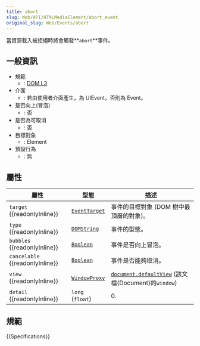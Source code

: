 ```yaml
---
title: abort
slug: Web/API/HTMLMediaElement/abort_event
original_slug: Web/Events/abort
---
```

當資源載入被拒絕時將會觸發**`abort`**事件。

## 一般資訊

- 規範
  - : [DOM L3](http://www.w3.org/TR/DOM-Level-3-Events/#event-type-abort)
- 介面
  - : 若由使用者介面產生，為 UIEvent，否則為 Event。
- 是否向上(冒泡)
  - : 否
- 是否為可取消
  - : 否
- 目標對象
  - : Element
- 預設行為
  - : 無

## 屬性

| 屬性                                  | 型態                                             | 描述                                                                                            |
| ------------------------------------- | ------------------------------------------------ | ----------------------------------------------------------------------------------------------- |
| `target` {{readonlyInline}}     | [`EventTarget`](/zh-TW/docs/Web/API/EventTarget) | 事件的目標對象 (DOM 樹中最頂層的對象)。                                                         |
| `type` {{readonlyInline}}       | [`DOMString`](/zh-TW/docs/Web/API/DOMString)     | 事件的型態。                                                                                    |
| `bubbles` {{readonlyInline}}    | [`Boolean`](/zh-TW/docs/Web/API/Boolean)         | 事件是否向上冒泡。                                                                              |
| `cancelable` {{readonlyInline}} | [`Boolean`](/zh-TW/docs/Web/API/Boolean)         | 事件是否能夠取消。                                                                              |
| `view` {{readonlyInline}}       | [`WindowProxy`](/zh-TW/docs/Web/API/WindowProxy) | [`document.defaultView`](/zh-TW/docs/Web/API/Document/defaultView) (該文檔(Document)的`window`) |
| `detail` {{readonlyInline}}     | `long` (`float`)                                 | 0.                                                                                              |

## 規範

{{Specifications}}
